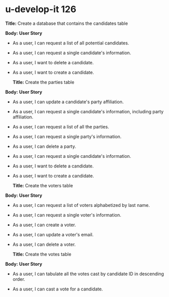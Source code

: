 # u-develop-it 126

  **Title:**
  Create a database that contains the candidates table

  **Body:**
  **User Story**

  * As a user, I can request a list of all potential candidates.

  * As a user, I can request a single candidate's information.

  * As a user, I want to delete a candidate.

  * As a user, I want to create a candidate.

    **Title:**
  Create the parties table

  **Body:**
  **User Story**

  * As a user, I can update a candidate's party affiliation.

  * As a user, I can request a single candidate's information, including party affiliation.

  * As a user, I can request a list of all the parties.

  * As a user, I can request a single party's information.

  * As a user, I can delete a party.

  * As a user, I can request a single candidate's information.

  * As a user, I want to delete a candidate.

  * As a user, I want to create a candidate.

    **Title:**
  Create the voters table

  **Body:**
  **User Story**

  * As a user, I can request a list of voters alphabetized by last name.

  * As a user, I can request a single voter's information.

  * As a user, I can create a voter.

  * As a user, I can update a voter's email.

  * As a user, I can delete a voter.

    **Title:**
  Create the votes table

  **Body:**
  **User Story**

  * As a user, I can tabulate all the votes cast by candidate ID in descending order.

  * As a user, I can cast a vote for a candidate.
